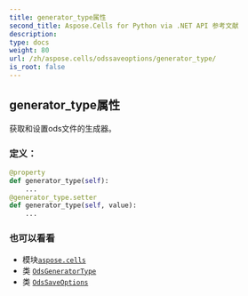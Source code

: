 ```yaml
---
title: generator_type属性
second_title: Aspose.Cells for Python via .NET API 参考文献
description:
type: docs
weight: 80
url: /zh/aspose.cells/odssaveoptions/generator_type/
is_root: false
---
```

## generator_type属性

获取和设置ods文件的生成器。
### 定义：
```python
@property
def generator_type(self):
    ...
@generator_type.setter
def generator_type(self, value):
    ...
```

### 也可以看看
* 模块[`aspose.cells`](../../)
* 类 [`OdsGeneratorType`](/cells/python-net/zh/aspose.cells.ods/odsgeneratortype)
* 类 [`OdsSaveOptions`](/cells/python-net/zh/aspose.cells/odssaveoptions)
